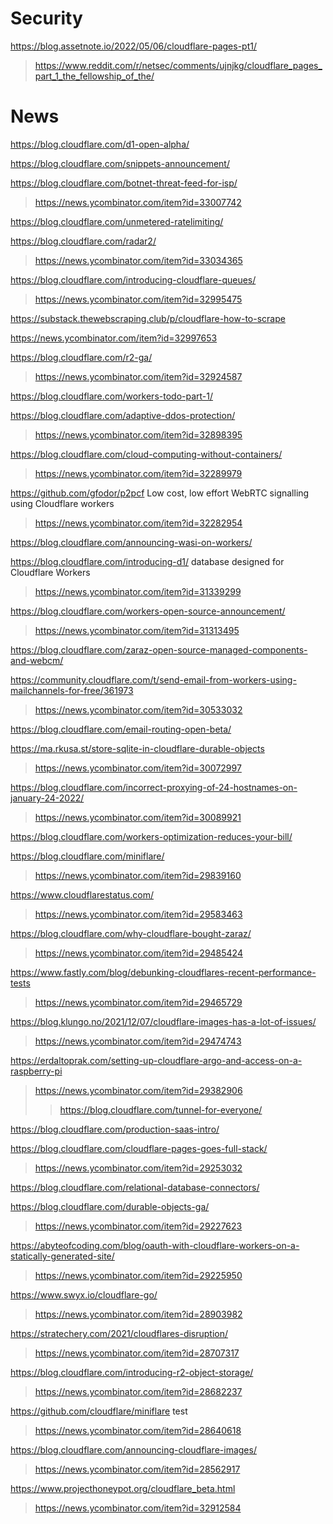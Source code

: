 # Security
https://blog.assetnote.io/2022/05/06/cloudflare-pages-pt1/
> https://www.reddit.com/r/netsec/comments/ujnjkg/cloudflare_pages_part_1_the_fellowship_of_the/

# News
https://blog.cloudflare.com/d1-open-alpha/

https://blog.cloudflare.com/snippets-announcement/

https://blog.cloudflare.com/botnet-threat-feed-for-isp/
> https://news.ycombinator.com/item?id=33007742

https://blog.cloudflare.com/unmetered-ratelimiting/

https://blog.cloudflare.com/radar2/
> https://news.ycombinator.com/item?id=33034365

https://blog.cloudflare.com/introducing-cloudflare-queues/
> https://news.ycombinator.com/item?id=32995475

https://substack.thewebscraping.club/p/cloudflare-how-to-scrape

https://news.ycombinator.com/item?id=32997653

https://blog.cloudflare.com/r2-ga/
> https://news.ycombinator.com/item?id=32924587

https://blog.cloudflare.com/workers-todo-part-1/

https://blog.cloudflare.com/adaptive-ddos-protection/
> https://news.ycombinator.com/item?id=32898395

https://blog.cloudflare.com/cloud-computing-without-containers/
> https://news.ycombinator.com/item?id=32289979

https://github.com/gfodor/p2pcf Low cost, low effort WebRTC signalling using Cloudflare workers
> https://news.ycombinator.com/item?id=32282954

https://blog.cloudflare.com/announcing-wasi-on-workers/

https://blog.cloudflare.com/introducing-d1/ database designed for Cloudflare Workers
> https://news.ycombinator.com/item?id=31339299

https://blog.cloudflare.com/workers-open-source-announcement/
> https://news.ycombinator.com/item?id=31313495

https://blog.cloudflare.com/zaraz-open-source-managed-components-and-webcm/

https://community.cloudflare.com/t/send-email-from-workers-using-mailchannels-for-free/361973
> https://news.ycombinator.com/item?id=30533032

https://blog.cloudflare.com/email-routing-open-beta/

https://ma.rkusa.st/store-sqlite-in-cloudflare-durable-objects
> https://news.ycombinator.com/item?id=30072997

https://blog.cloudflare.com/incorrect-proxying-of-24-hostnames-on-january-24-2022/
> https://news.ycombinator.com/item?id=30089921

https://blog.cloudflare.com/workers-optimization-reduces-your-bill/

https://blog.cloudflare.com/miniflare/
> https://news.ycombinator.com/item?id=29839160

https://www.cloudflarestatus.com/
> https://news.ycombinator.com/item?id=29583463

https://blog.cloudflare.com/why-cloudflare-bought-zaraz/
> https://news.ycombinator.com/item?id=29485424

https://www.fastly.com/blog/debunking-cloudflares-recent-performance-tests
> https://news.ycombinator.com/item?id=29465729

https://blog.klungo.no/2021/12/07/cloudflare-images-has-a-lot-of-issues/
> https://news.ycombinator.com/item?id=29474743

https://erdaltoprak.com/setting-up-cloudflare-argo-and-access-on-a-raspberry-pi
> https://news.ycombinator.com/item?id=29382906
> > https://blog.cloudflare.com/tunnel-for-everyone/

https://blog.cloudflare.com/production-saas-intro/

https://blog.cloudflare.com/cloudflare-pages-goes-full-stack/
> https://news.ycombinator.com/item?id=29253032

https://blog.cloudflare.com/relational-database-connectors/

https://blog.cloudflare.com/durable-objects-ga/
> https://news.ycombinator.com/item?id=29227623

https://abyteofcoding.com/blog/oauth-with-cloudflare-workers-on-a-statically-generated-site/
> https://news.ycombinator.com/item?id=29225950

https://www.swyx.io/cloudflare-go/
> https://news.ycombinator.com/item?id=28903982

https://stratechery.com/2021/cloudflares-disruption/
> https://news.ycombinator.com/item?id=28707317

https://blog.cloudflare.com/introducing-r2-object-storage/
> https://news.ycombinator.com/item?id=28682237

https://github.com/cloudflare/miniflare test
> https://news.ycombinator.com/item?id=28640618

https://blog.cloudflare.com/announcing-cloudflare-images/
> https://news.ycombinator.com/item?id=28562917

https://www.projecthoneypot.org/cloudflare_beta.html
> https://news.ycombinator.com/item?id=32912584
 
